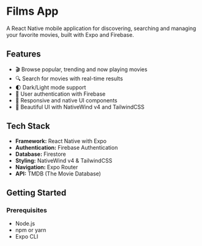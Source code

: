 # Films App

A React Native mobile application for discovering, searching and managing your favorite movies, built with Expo and Firebase.

## Features

- 🎬 Browse popular, trending and now playing movies
- 🔍 Search for movies with real-time results
- 🌓 Dark/Light mode support
- 👤 User authentication with Firebase
- 📱 Responsive and native UI components
- 🎨 Beautiful UI with NativeWind v4 and TailwindCSS

## Tech Stack

- **Framework:** React Native with Expo
- **Authentication:** Firebase Authentication
- **Database:** Firestore
- **Styling:** NativeWind v4 & TailwindCSS
- **Navigation:** Expo Router
- **API:** TMDB (The Movie Database)

## Getting Started

### Prerequisites

- Node.js
- npm or yarn
- Expo CLI
